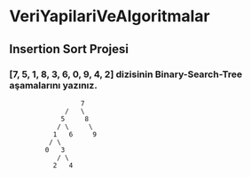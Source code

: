 
# VeriYapilariVeAlgoritmalar

## Insertion Sort Projesi

### [7, 5, 1, 8, 3, 6, 0, 9, 4, 2] dizisinin Binary-Search-Tree aşamalarını yazınız.

```
			      7
		      /	  \
		     5     8
		    / \     \
		   1   6     9
		  / \          
		 0   3
		    / \
		   2   4  
```
